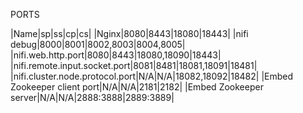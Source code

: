 
PORTS

|Name|sp|ss|cp|cs|
|Nginx|8080|8443|18080|18443|
|nifi debug|8000|8001|8002,8003|8004,8005|
|nifi.web.http.port|8080|8443|18080,18090|18443|
|nifi.remote.input.socket.port|8081|8481|18081,18091|18481|
|nifi.cluster.node.protocol.port|N/A|N/A|18082,18092|18482|
|Embed Zookeeper client port|N/A|N/A|2181|2182|
|Embed Zookeeper server|N/A|N/A|2888:3888|2889:3889|
